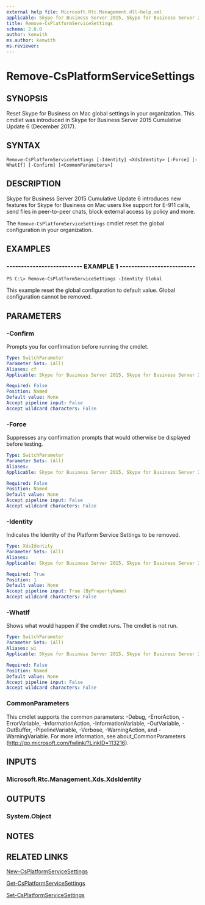 ```yaml
---
external help file: Microsoft.Rtc.Management.dll-help.xml
applicable: Skype for Business Server 2015, Skype for Business Server 2019
title: Remove-CsPlatformServiceSettings
schema: 2.0.0
author: kenwith
ms.author: kenwith
ms.reviewer:
---
```


# Remove-CsPlatformServiceSettings

## SYNOPSIS
Reset Skype for Business on Mac global settings in your organization. This cmdlet was introduced in Skype for Business Server 2015 Cumulative Update 6 (December 2017).

## SYNTAX

```
Remove-CsPlatformServiceSettings [-Identity] <XdsIdentity> [-Force] [-WhatIf] [-Confirm] [<CommonParameters>]
```

## DESCRIPTION
Skype for Business Server 2015 Cumulative Update 6 introduces new features for Skype for Business on Mac users like support for E-911 calls, send files in peer-to-peer chats, block external access by policy and more.

The `Remove-CsPlatformServiceSettings` cmdlet reset the global configuration in your organization.

## EXAMPLES

### -------------------------- EXAMPLE 1 --------------------------
```
PS C:\> Remove-CsPlatformServiceSettings -Identity Global
```

This example reset the global configuration to default value. Global configuration cannot be removed.

## PARAMETERS

### -Confirm
Prompts you for confirmation before running the cmdlet.

```yaml
Type: SwitchParameter
Parameter Sets: (All)
Aliases: cf
Applicable: Skype for Business Server 2015, Skype for Business Server 2019

Required: False
Position: Named
Default value: None
Accept pipeline input: False
Accept wildcard characters: False
```

### -Force
Suppresses any confirmation prompts that would otherwise be displayed before testing.

```yaml
Type: SwitchParameter
Parameter Sets: (All)
Aliases:
Applicable: Skype for Business Server 2015, Skype for Business Server 2019

Required: False
Position: Named
Default value: None
Accept pipeline input: False
Accept wildcard characters: False
```

### -Identity
Indicates the Identity of the Platform Service Settings to be removed.

```yaml
Type: XdsIdentity
Parameter Sets: (All)
Aliases:
Applicable: Skype for Business Server 2015, Skype for Business Server 2019

Required: True
Position: 1
Default value: None
Accept pipeline input: True (ByPropertyName)
Accept wildcard characters: False
```

### -WhatIf
Shows what would happen if the cmdlet runs.
The cmdlet is not run.

```yaml
Type: SwitchParameter
Parameter Sets: (All)
Aliases: wi
Applicable: Skype for Business Server 2015, Skype for Business Server 2019

Required: False
Position: Named
Default value: None
Accept pipeline input: False
Accept wildcard characters: False
```

### CommonParameters
This cmdlet supports the common parameters: -Debug, -ErrorAction, -ErrorVariable, -InformationAction, -InformationVariable, -OutVariable, -OutBuffer, -PipelineVariable, -Verbose, -WarningAction, and -WarningVariable.
For more information, see about_CommonParameters (http://go.microsoft.com/fwlink/?LinkID=113216).

## INPUTS

### Microsoft.Rtc.Management.Xds.XdsIdentity


## OUTPUTS

### System.Object

## NOTES

## RELATED LINKS
[New-CsPlatformServiceSettings](https://docs.microsoft.com/powershell/module/skype/new-csplatformservicesettings?view=skype-ps)

[Get-CsPlatformServiceSettings](https://docs.microsoft.com/powershell/module/skype/get-csplatformservicesettings?view=skype-ps)

[Set-CsPlatformServiceSettings](https://docs.microsoft.com/powershell/module/skype/set-csplatformservicesettings?view=skype-ps)
